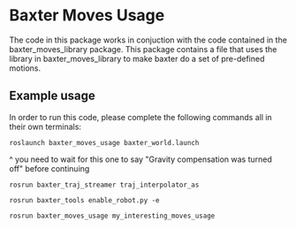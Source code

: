 # Baxter Moves Usage

The code in this package works in conjuction with the code contained in the baxter_moves_library package. This package contains a file that uses the library in baxter_moves_library to make baxter do a set of pre-defined motions.

## Example usage
In order to run this code, please complete the following commands all in their own terminals:

`roslaunch baxter_moves_usage baxter_world.launch`

^ you need to wait for this one to say "Gravity compensation was turned off" before continuing

`rosrun baxter_traj_streamer traj_interpolator_as`

`rosrun baxter_tools enable_robot.py -e`

`rosrun baxter_moves_usage my_interesting_moves_usage`

    